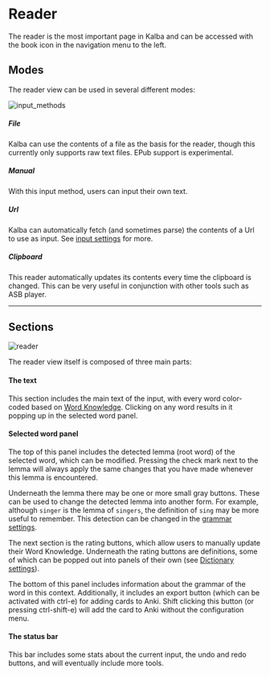 # Reader

The reader is the most important page in Kalba and can be accessed with the book icon in the navigation menu to the left.

## Modes

The reader view can be used in several different modes:

![input_methods](https://github.com/user-attachments/assets/cf974fec-dfbc-4a0d-81d2-8e27ad40e278)

##### File

Kalba can use the contents of a file as the basis for the reader, though this currently only supports raw text files.
EPub support is experimental.

##### Manual

With this input method, users can input their own text.

##### Url

Kalba can automatically fetch (and sometimes parse) the contents of a Url to use as input.
See [input settings](input.md) for more.

##### Clipboard

This reader automatically updates its contents every time the clipboard is changed.
This can be very useful in conjunction with other tools such as ASB player.

---

## Sections

![reader](https://github.com/user-attachments/assets/7ff767c8-925f-4690-b820-b3c3fcf7adb1)

The reader view itself is composed of three main parts:

#### The text

This section includes the main text of the input, with every word color-coded based on [Word Knowledge](word_knowledge.md).
Clicking on any word results in it popping up in the selected word panel.

#### Selected word panel

The top of this panel includes the detected lemma (root word) of the selected word, which can be modified.
Pressing the check mark next to the lemma will always apply the same changes that you have made whenever this lemma is encountered.

Underneath the lemma there may be one or more small gray buttons. These can be used to change the detected lemma into another form.
For example, although `singer` is the lemma of `singers`, the definition of `sing` may be more useful to remember.
This detection can be changed in the [grammar settings](grammar.md).

The next section is the rating buttons, which allow users to manually update their Word Knowledge.
Underneath the rating buttons are definitions, some of which can be popped out into panels of their own (see [Dictionary settings](dictionaries.md)).

The bottom of this panel includes information about the grammar of the word in this context.
Additionally, it includes an export button (which can be activated with ctrl-e) for adding cards to Anki.
Shift clicking this button (or pressing ctrl-shift-e) will add the card to Anki without the configuration menu.

#### The status bar

This bar includes some stats about the current input, the undo and redo buttons, and will eventually include more tools.
